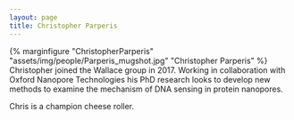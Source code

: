 ```yaml
---
layout: page
title: Christopher Parperis
---
```

{% marginfigure "ChristopherParperis" "assets/img/people/Parperis_mugshot.jpg" "Christopher Parperis" %}
Christopher joined the Wallace group in 2017. Working in collaboration with Oxford Nanopore Technologies his PhD research looks to develop new methods to examine the mechanism of DNA sensing in protein nanopores.

Chris is a champion cheese roller.
